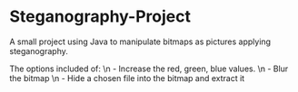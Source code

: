 # Steganography-Project
A small project using Java to manipulate bitmaps as pictures applying steganography.

The options included of: \n - Increase the red, green, blue values. \n - Blur the bitmap \n - Hide a chosen file into the bitmap and extract it
